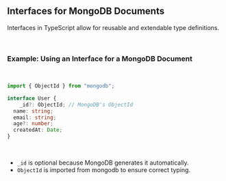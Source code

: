 ## Interfaces for MongoDB Documents

Interfaces in TypeScript allow for reusable and extendable type definitions.

&nbsp;
### Example: Using an Interface for a MongoDB Document
&nbsp;

```typescript
import { ObjectId } from "mongodb";

interface User {
    _id?: ObjectId; // MongoDB's ObjectId
  name: string;
  email: string;
  age?: number;
  createdAt: Date;
}
```

&nbsp;
* `_id` is optional because MongoDB generates it automatically.
* `ObjectId` is imported from mongodb to ensure correct typing.